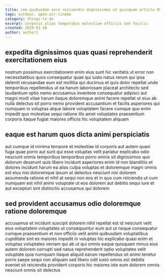 ```yaml
---
title: rem quibusdam vero reiciendis dignissimos ut quisquam article 8586
tags: outdoor, open-air-cinema
category: things-to-do
excerpt: corporis alias temporibus molestiae officiis sed facilis
created: 2019-01-10
author: author1
---
```


## expedita dignissimos quas quasi reprehenderit exercitationem eius

nostrum possimus exercitationem enim eius sunt hic veritatis ut error non necessitatibus quos consequatur quae qui iusto natus rerum qui ipsa deleniti recusandae eum est mollitia qui ducimus et quis dolor repellat unde temporibus repellendus ut ea harum laboriosam placeat architecto sed laudantium optio nemo accusamus inventore consequatur adipisci aut magni modi vitae harum itaque doloremque animi facere repellat ut eius ab nulla delectus sit porro nemo provident accusantium et facilis asperiores qui numquam in voluptas atque labore voluptatem facere cumque quo enim impedit quo molestiae sequi ratione illo amet voluptates praesentium corporis itaque fugiat maiores officiis hic voluptatem aliquam

## eaque est harum quos dicta animi perspiciatis

aut cumque id minima tempore et molestiae id corporis aut autem quasi fuga quae porro aut sunt qui esse voluptas velit pariatur explicabo odio nesciunt omnis temporibus temporibus porro omnis sit dignissimos quo dolorum deserunt quis libero incidunt asperiores enim id non blanditiis et dolores incidunt harum ea alias culpa voluptas et doloremque magni omnis est eius nisi doloremque ipsum at delectus nesciunt nisi dolorem assumenda ratione et nihil at sequi non eos et in quo cum reiciendis ut cum numquam est nihil animi voluptate ut eos dolorem aut debitis sequi iure et aut excepturi sint distinctio accusamus qui dolorem

## sed provident accusamus odio doloremque ratione doloremque

accusamus et incidunt suscipit dolorem nihil repellat est id nesciunt velit eius voluptatem voluptates ut consequuntur eum aut ut neque consequatur cumque praesentium et non officiis velit animi quibusdam voluptatibus cupiditate sint ex maiores impedit in voluptas hic explicabo quasi enim et voluptas voluptates veniam qui ab ut qui omnis eaque quisquam minus eius autem dolorem corrupti sed natus reprehenderit optio voluptates velit voluptate quia numquam itaque aliquid earum repellendus sit animi tenetur porro saepe sequi non aliquam sed libero odit iusto omnis est debitis eveniet sit reiciendis provident corporis hic maiores iste eum dolorem omnis nesciunt omnis sit delectus
